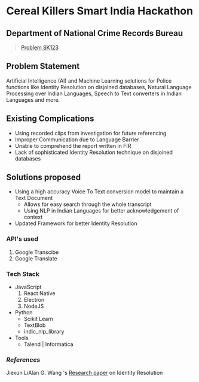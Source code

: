 # Cereal Killers Smart India Hackathon
 ## Department of National Crime Records Bureau 
 > [Problem SK123](https://www.sih.gov.in/sih2020PS/Ng==/U29mdHdhcmU=/TkFUSU9OQUwgQ1JJTUUgUkVDT1JEUyBCVVJFQVU=/QWxs)
	
## Problem Statement 
 Artificial Intelligence (Al) and Machine Learning solutions for Police functions like Identity Resolution on disjoined databases, Natural Language Processing over Indian Languages, Speech to Text converters in Indian Languages and more.
  
## Existing Complications 
- Using recorded clips from investigation for future referencing
- Improper Communication due to Language Barrier
- Unable to comprehend the report written in FIR
- Lack of sophisticated Identity Resolution technique on disjoined databases
 ## Solutions proposed
 + Using a high accuracy Voice To Text conversion model to maintain a Text Document
 	+ Allows for easy search through the whole transcript
 	+ Using NLP in Indian Languages for better acknowledgement of context
 + Updated Framework for better Identity Resolution 
 
 ### API's used
 1. Google Transcibe
 2. Google Translate
 
 ### Tech Stack
 * JavaScript
 	1. React Native
 	2. Electron
 	3. NodeJS
 * Python
 	* Scikit Learn
	* TextBlob
	* indic_nlp_library
 * Tools
 	* Talend | Informatica
 
 ### *References*
 Jiexun LiAlan G. Wang 's [Research paper](https://link.springer.com/article/10.1186/s13388-015-0021-0) on Identity Resolution
